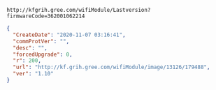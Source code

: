 `http://kfgrih.gree.com/wifiModule/Lastversion?firmwareCode=362001062214`

```json
{
  "CreateDate": "2020-11-07 03:16:41",
  "commProtVer": "",
  "desc": "",
  "forcedUpgrade": 0,
  "r": 200,
  "url": "http://kf.grih.gree.com/wifiModule/image/13126/179488",
  "ver": "1.10"
}
```